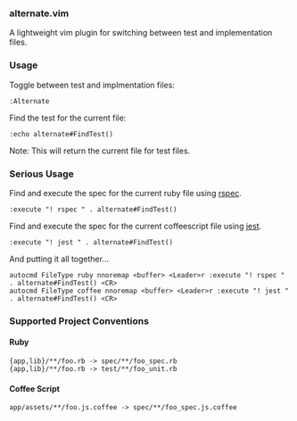 ### alternate.vim

A lightweight vim plugin for switching between test and implementation files.

### Usage

Toggle between test and implmentation files:

```
:Alternate
```

Find the test for the current file:

```
:echo alternate#FindTest()
```

Note: This will return the current file for test files.

### Serious Usage

Find and execute the spec for the current ruby file using [rspec](https://github.com/rspec/rspec-core).

```
:execute "! rspec " . alternate#FindTest()
```

Find and execute the spec for the current coffeescript file using [jest](https://github.com/keithpitt/jest).

```
:execute "! jest " . alternate#FindTest()
```

And putting it all together...

```
autocmd FileType ruby nnoremap <buffer> <Leader>r :execute "! rspec " . alternate#FindTest() <CR>
autocmd FileType coffee nnoremap <buffer> <Leader>r :execute "! jest " . alternate#FindTest() <CR>
```

### Supported Project Conventions

#### Ruby

```
{app,lib}/**/foo.rb -> spec/**/foo_spec.rb
{app,lib}/**/foo.rb -> test/**/foo_unit.rb
```

#### Coffee Script

```
app/assets/**/foo.js.coffee -> spec/**/foo_spec.js.coffee
```

